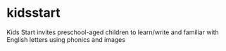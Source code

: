 kidsstart
=========

Kids Start invites preschool-aged children to learn/write and familiar with English letters using phonics and images

